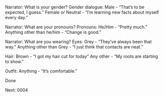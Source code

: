 Narrator: What is your gender?
Gender dialogue: 
Male - “That’s to be expected, I guess.”
Female or Neutral - “I’m learning new facts about myself every day.”

Narrator: What are your pronouns?
Pronouns:
He/Him - “Pretty much.”
Anything other than he/him - “Change is good.”

Narrator: What are you wearing?
Eyes: 
Grey - “They’ve always been that way.”
Anything other than Grey - “I just think that contacts are neat.”

Hair:
Brown - “I got my hair cut for today”
Any other - “My roots are starting to show.”

Outfit:
Anything - “It’s comfortable.”

Done

Next: 0004